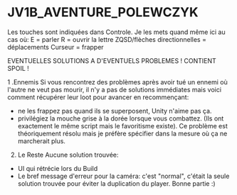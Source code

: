 # JV1B_AVENTURE_POLEWCZYK
 Les touches sont indiquées dans Controle. 
 Je les mets quand même ici au cas où:
 E = parler
 R = ouvrir la lettre
 ZQSD/flèches directionnelles = déplacements
 Curseur = frapper



 EVENTUELLES SOLUTIONS A D'EVENTUELS PROBLEMES 
! CONTIENT SPOIL !

1 .Ennemis
Si vous rencontrez des problèmes après avoir tué un ennemi où l'autre ne veut pas mourir, il n'y a pas de solutions immédiates mais voici comment récupérer leur loot pour avancer en recommençant:
   - ne les frappez pas quand ils se superposent, Unity n'aime pas ça.
   - privilégiez la mouche grise à la dorée lorsque vous combattez. (Ils ont exactement le même script mais le favoritisme existe).
Ce problème est théoriquement résolu mais je préfère spécifier dans la mesure où ça ne marcherait plus. 
2. Le Reste
Aucune solution trouvée:
- UI qui rétrécie lors du Build
- Le bref message d'erreur pour la caméra: c'est "normal", c'était la seule solution trouvée pour éviter la duplication du player.
  Bonne partie :) 
